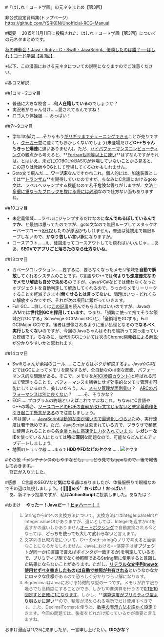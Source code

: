 #「はしれ！コード学園」の元ネタまとめ【第3回】

非公式設定資料集(トップページ)  
https://github.com/YSRKEN/Unofficial-RCG-Manual

#概要
　2015年11月11日に投稿された、はしれ！コード学園【第3回】についての元ネタまとめです。

[秋の運動会！Java・Ruby・C・Swift・JavaScript、優勝したのは誰？──はしれ！コード学園【第3回】](https://codeiq.jp/magazine/2015/11/33256/)

※以下、この漫画における元ネタについての説明になりますのでご注意ください。

#各コマ解説

##1コマ・2コマ目
* 普通に大きな校舎……**何人在籍している**のでしょうか？
* 実況者がちゃん付け……愛されてるんですね！
* ロゴ入り体操服……おっぱい！

##7～9コマ目
* 学年1の脚力……そりゃもう[ギリギリまでチューニングできる](http://homepage1.nifty.com/herumi/adv/adv40.html)ことが売りですし、[クーガー](http://dic.nicovideo.jp/a/%E3%82%B9%E3%83%88%E3%83%AC%E3%82%A4%E3%83%88%E3%83%BB%E3%82%AF%E3%83%BC%E3%82%AC%E3%83%BC)並に速くてもおかしくないでしょう(未登場だけど**C++ちゃんもきっと爆速**に違いありません)。ただ、[ハイパフォーマンスコンピューティング](http://h50146.www5.hp.com/solutions/hpc/)の観点から考えると、**[Fortranも同等以上に速い](https://www.ssken.gr.jp/MAINSITE/download/wg_report/hpct/report_hpct_3.2.1.pdf)**はずなんですがそれは。とはいえ、未だにCOBOLやBASICが登場していないことから見ると、この辺りは教師やOGとして登場してくるのかもしれません。
* Goto文で飛んだ……**ワープ床**なんですかねこれ。個人的には、加速装置としては**[トランザム](http://dic.nicovideo.jp/a/%E3%83%88%E3%83%A9%E3%83%B3%E3%82%B6%E3%83%A0%E3%82%B7%E3%82%B9%E3%83%86%E3%83%A0)**を期待していたのですが。ちなみにC言語におけるgoto文は、ラベルへジャンプする機能なので若干危険な香りがしますが、文法上[多重に重なったブロックを抜ける際には必須](http://d.hatena.ne.jp/tanakh/20041002)なので仕方ない面もありますね。

##10コマ目
* 未定義領域……ラベルにジャンプするだけなのに**なんでぬるぽしているんですか**、と最初は思ってたのですが、goto文なので無限ループしてスタックオーバーフロー→[SEGV](http://www.wdic.org/w/TECH/SIGSEGV)したのが原因かもしれません。普通は徒競走で無限ループしないので、**かなり苦しい言い訳**になりますが。
* コースアウト……え、徒競走ってコースアウトしても戻ればいいんじゃ……ああ、**SEGVでアプリごと落ちたのなら仕方ないね**。

##13コマ目
* ガベージコレクション……要するに、要らなくなったメモリ領域を**自動で解放**してくれるシステムのことです。C言語やC++では**何よりも速度優先なのでメモリ解放も自分で決める**のですが、JavaやC#などでは使わなくなったオブジェクトを自動判定して解放してくれるので、うっかりメモリーリークすることを軽減できます(**無くせるとは言ってない**)。問題はいつ・どれくらい解放するかですが、それが次の項目に繋がっていきます。
* Full GC……詳しくは[この記事](http://ja.stackoverflow.com/questions/295/java-%E3%81%AB%E3%81%8A%E3%81%91%E3%82%8B-scavenge-gc-%E3%81%A8-full-gc-%E3%81%AE%E9%81%95%E3%81%84)を読んでもらえればいいのですが、JavaのJVMでは**世代別GCを採用しています**。つまり、「頻繁に使って捨てそうな領域だけGCする」Scavenge GC(Minor GC)と、「全領域をGCする」Full GC(Major GC)です。後者は想像されるように重い処理となるので**なるべく実行したくない**のですが、今回のJavaちゃんはそれを端折って突っ走っていた模様です。ちなみに、世代別GCについては次の[Chrome開発者による解説](https://docs.google.com/presentation/d/1mAq5t8cxyyZyNC2MG3zJeQUaIrVAzYU3ZBuSOH1_RHc/preview#slide=id.g437b0e633_00)が分かりやすいかと思われます。

##14コマ目
* Swiftちゃんが余裕のゴール……ここからはボクが解説するよ。JavaやC#などではGCによってメモリを開放するが、全自動なのは楽な反面、パフォーマンス的な問題がある。そこで、メモリを[ARC(参照カウント)](http://tea-leaves.jp/swift/content/arc)と呼ばれる形式で管理することで、パフォーマンスを犠牲にせず効率的なメモリ管理を可能にしているのさ、美しいだろう。ん、[メモリ管理が面倒臭い](http://akisute.com/2014/06/swift.html)？　[ARCのパフォーマンスは別に良くない](http://qiita.com/satoshia/items/f0c21f3586243d43f386)？　……そ、そうかな？
* EOF……プログラムの終端といえばこれですよねこれ。ちなみにC言語やC++の場合、[ソースコードのEOFの直前が改行文字じゃないと未定義動作を引き起こす懸念がある](http://www.kijineko.co.jp/tech/superstitions/last-letter-of-file-is-brace.html)ので注意しましょう。
* JSは遅い……[JavaScriptは動的な面が強いので最適化しづらい](http://d.hatena.ne.jp/jovi0608/20120713/1342140526)ため、実行速度は若干低めです。ただ、JavaScriptは恵まれている方で、ブラウザで頻繁に使用されることから[各企業ともに高速化に力を入れています](http://qiita.com/nyatakasan/items/7122fe7b822601cc9e66)。**レガシーなIE**を使っている人にとっては**特に深刻**な問題なので、可能ならどんどんアップデートしましょう。
* 地面のトラック線……まるで**HDDやFDなどのセクタ**……
![セクタ](http://www1.ark-info-sys.co.jp/l2/l3/l4/vcms_images/vcms4_00000648/vccontents_b-0/20091202165110/s_1_vccontents_b-0_vccontentsimage_b001_i.gif)

#その他
~~「メンテナンスのしやすなども」……どう見てもtypoなので、後で報告しておきます。~~  
　[修正が入りました](https://twitter.com/miyaq/status/664378380662370304)。

#感想
　C言語のSEGVなど**気になる点**はありましたが、体操服祭りで眼福なのでその辺は無視しましょう。**( ﾟ∀ﾟ)o彡゜おっぱい！おっぱい！**  
　あ、新キャラ投票ですが、私は**ActionScript**に投票しました。あなたは？

#おまけ
　**やったー！Javaだー！[ヒャハーー！！](http://dic.pixiv.net/a/%E3%83%92%E3%83%A3%E3%83%83%E3%83%8F%E3%83%BC!)**  
> 1. Stringからintへの変換方法について。変換方法にはInteger.parseIntとInteger.valueOfがありますが、違いとしては、Integerを返すかintを返すかの違いしかありません[オートボクシング](qiita.com/chihiro/items/870eca6e911fa5cd8e58)で自動変換される今となっては、**どっちを使っても大して変わらない**と言えます。
> 2. 文字列の比較方法について。C++のstd::stringのノリで考えると面倒なことになるかもしれません。Javaにおける==演算子は**オブジェクトが同一か(C言語で言えばポインタが一致するか)**を判定しているので、プリミティブ型でなく参照型であるString型に使用すると意図した結果にならないことがあります。ただし、[リテラルな文字列(newを使用せずベタ書きしたもの)は自動で参照が共有される](http://msugai.fc2web.com/java/class/Strings.html)というなかなかに**ロックな仕様**があるので恐ろしく分かりづらい解になります。
> 3. BigdecimalはJavaにおける特徴的な型の一つです。メモリが許す限り幾らでも高精度にすることができ、しかも10進演算を行うので[0.1を10回足すと正確に1になります](isobe.exblog.jp/3497607/)。しかし、**[演算速度がプリミティヴ型より明らかに遅い](mussyu1204.myhome.cx/wordpress/?p=233)**ので、精度が求められる場所でだけ使用すべきです。また、DecimalFormatを使うと、[数字の表示方法を細かく設定](s.ameblo.jp/archive-redo-blog/entry-10384788767.html)できます。今回の問題では、後者をどれだけ知っているかが重要と言えますね。

おまけ漫画は11/25に来ましたが、一言申し上げたい。**DIOかな？**
